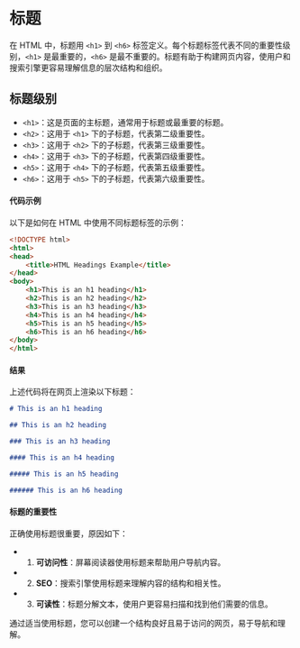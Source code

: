 # 标题

在 HTML 中，标题用 `<h1>` 到 `<h6>` 标签定义。每个标题标签代表不同的重要性级别，`<h1>` 是最重要的，`<h6>` 是最不重要的。标题有助于构建网页内容，使用户和搜索引擎更容易理解信息的层次结构和组织。

## 标题级别

- `<h1>`：这是页面的主标题，通常用于标题或最重要的标题。
- `<h2>`：这用于 `<h1>` 下的子标题，代表第二级重要性。
- `<h3>`：这用于 `<h2>` 下的子标题，代表第三级重要性。
- `<h4>`：这用于 `<h3>` 下的子标题，代表第四级重要性。
- `<h5>`：这用于 `<h4>` 下的子标题，代表第五级重要性。
- `<h6>`：这用于 `<h5>` 下的子标题，代表第六级重要性。

#### 代码示例

以下是如何在 HTML 中使用不同标题标签的示例：

```html
<!DOCTYPE html>
<html>
<head>
    <title>HTML Headings Example</title>
</head>
<body>
    <h1>This is an h1 heading</h1>
    <h2>This is an h2 heading</h2>
    <h3>This is an h3 heading</h3>
    <h4>This is an h4 heading</h4>
    <h5>This is an h5 heading</h5>
    <h6>This is an h6 heading</h6>
</body>
</html>
```

#### 结果

上述代码将在网页上渲染以下标题：

```markdown
# This is an h1 heading

## This is an h2 heading

### This is an h3 heading

#### This is an h4 heading

##### This is an h5 heading

###### This is an h6 heading
```

#### 标题的重要性

正确使用标题很重要，原因如下：

- 1. **可访问性**：屏幕阅读器使用标题来帮助用户导航内容。
- 2. **SEO**：搜索引擎使用标题来理解内容的结构和相关性。
- 3. **可读性**：标题分解文本，使用户更容易扫描和找到他们需要的信息。

通过适当使用标题，您可以创建一个结构良好且易于访问的网页，易于导航和理解。


